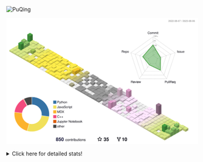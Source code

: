 ![PuQing](https://user-images.githubusercontent.com/27223114/171565019-9a56fae6-b08b-421f-99db-7e830da42371.png)

![](./profile-3d-contrib/profile-season-animate.svg)

<details>
<summary>Click here for detailed stats!</summary>

<!--START_SECTION:waka-->
![Lines of code](https://img.shields.io/badge/From%20Hello%20World%20I%27ve%20Written-755.9%20thousand%20lines%20of%20code-blue)

**🐱 My GitHub Data** 

> 📦 252.8 kB Used in GitHub's Storage 
 > 
> 🏆 523 Contributions in the Year 2023
 > 
> 🚫 Not Opted to Hire
 > 
> 📜 30 Public Repositories 
 > 
> 🔑 27 Private Repositories 
 > 
**I'm an Early 🐤** 

```text
🌞 Morning                339 commits         ███░░░░░░░░░░░░░░░░░░░░░░   13.26 % 
🌆 Daytime                1231 commits        ████████████░░░░░░░░░░░░░   48.16 % 
🌃 Evening                240 commits         ██░░░░░░░░░░░░░░░░░░░░░░░   09.39 % 
🌙 Night                  746 commits         ███████░░░░░░░░░░░░░░░░░░   29.19 % 
```


📊 **This Week I Spent My Time On** 

```text
💬 Programming Languages: 
Markdown                 16 hrs 45 mins      ████████████████░░░░░░░░░   65.05 % 
Python                   5 hrs 53 mins       ██████░░░░░░░░░░░░░░░░░░░   22.85 % 
JavaScript               59 mins             █░░░░░░░░░░░░░░░░░░░░░░░░   03.82 % 
Jupyter Notebook         58 mins             █░░░░░░░░░░░░░░░░░░░░░░░░   03.80 % 
MDX                      31 mins             █░░░░░░░░░░░░░░░░░░░░░░░░   02.05 % 

🔥 Editors: 
Obsidian                 16 hrs 43 mins      ████████████████░░░░░░░░░   64.92 % 
VS Code                  9 hrs 2 mins        █████████░░░░░░░░░░░░░░░░   35.08 % 

💻 Operating System: 
Windows                  20 hrs 38 mins      ████████████████████░░░░░   80.08 % 
WSL                      5 hrs 6 mins        █████░░░░░░░░░░░░░░░░░░░░   19.82 % 
Linux                    1 min               ░░░░░░░░░░░░░░░░░░░░░░░░░   00.09 % 
```


<!--END_SECTION:waka-->
</details>
